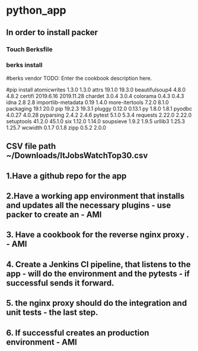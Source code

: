 # python_app
## In order to install packer
### Touch Berksfile
### berks install
#berks vendor
TODO: Enter the cookbook description here.

#pip install
atomicwrites	1.3.0	1.3.0
attrs	19.1.0	19.3.0
beautifulsoup4	4.8.0	4.8.2
certifi	2019.6.16	2019.11.28
chardet	3.0.4	3.0.4
colorama	0.4.3	0.4.3
idna	2.8	2.8
importlib-metadata	0.19	1.4.0
more-itertools	7.2.0	8.1.0
packaging	19.1	20.0
pip	19.2.3	19.3.1
pluggy	0.12.0	0.13.1
py	1.8.0	1.8.1
pyodbc	4.0.27	4.0.28
pyparsing	2.4.2	2.4.6
pytest	5.1.0	5.3.4
requests	2.22.0	2.22.0
setuptools	41.2.0	45.1.0
six	1.12.0	1.14.0
soupsieve	1.9.2	1.9.5
urllib3	1.25.3	1.25.7
wcwidth	0.1.7	0.1.8
zipp	0.5.2	2.0.0
## CSV file path ~/Downloads/ItJobsWatchTop30.csv
## 1.Have a github repo for the app
## 2.Have a working app environment that installs and updates all the necessary plugins - use packer to create an - AMI
## 3. Have a cookbook for the reverse nginx proxy . - AMI
## 4. Create a Jenkins CI pipeline, that listens to the app - will do the environment and the pytests - if successful sends it forward.
## 5. the nginx proxy should do the integration and unit tests - the last step.
## 6. If successful creates an production environment - AMI
